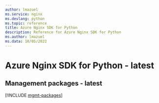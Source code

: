 ```yaml
---
author: lmazuel
ms.service: nginx
ms.devlang: python
ms.topic: reference
title: Azure Nginx SDK for Python
description: Reference for Azure Nginx SDK for Python
ms.author: lmazuel
ms.data: 10/05/2022
---
```

# Azure Nginx SDK for Python - latest

## Management packages - latest
[!INCLUDE [mgmt-packages](nginx-mgmt-index.md)]